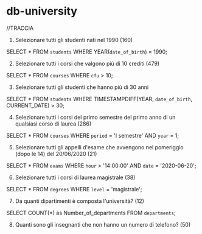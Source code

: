 # db-university

//TRACCIA

1. Selezionare tutti gli studenti nati nel 1990 (160)
 
SELECT *
FROM `students`
WHERE YEAR(`date_of_birth`) = 1990;
   
2. Selezionare tutti i corsi che valgono più di 10 crediti (479)

SELECT *
FROM `courses`
WHERE `cfu` > 10;
                                                
3. Selezionare tutti gli studenti che hanno più di 30 anni

SELECT * 
FROM `students` 
WHERE TIMESTAMPDIFF(YEAR, `date_of_birth`, CURRENT_DATE) > 30;

4. Selezionare tutti i corsi del primo semestre del primo anno di un qualsiasi corso di
laurea (286)

SELECT * FROM `courses` WHERE `period` = 'I semestre' AND `year` = 1;

5. Selezionare tutti gli appelli d'esame che avvengono nel pomeriggio (dopo le 14) del
20/06/2020 (21)

SELECT * 
FROM `exams`
WHERE `hour` > '14:00:00' AND `date` = '2020-06-20';

6. Selezionare tutti i corsi di laurea magistrale (38)

SELECT * 
FROM `degrees`
WHERE `level` = 'magistrale';

7. Da quanti dipartimenti è composta l'università? (12)

SELECT COUNT(*) as Number_of_departments
FROM `departments`;

8. Quanti sono gli insegnanti che non hanno un numero di telefono? (50)
   
